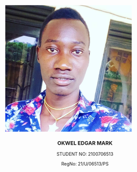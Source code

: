 <!DOCTYPE html>
<html lang="en">
<head>
    <meta charset="UTF-8">
    <meta http-equiv="X-UA-Compatible" content="IE=edge">
    <meta name="viewport" content="width=device-width, initial-scale=1.0">
    <title>MybioData</title>
</head>
<body>
    <img src="u.jpeg" width="400px" height="400px" alt="Myphoto">
    <h3><center>OKWEL EDGAR MARK</center></h3>
    <P><center>STUDENT NO:  2100706513</center></P>
    <p><center>RegNo:  21/U/06513/PS</center></p>
</body>
</html>
